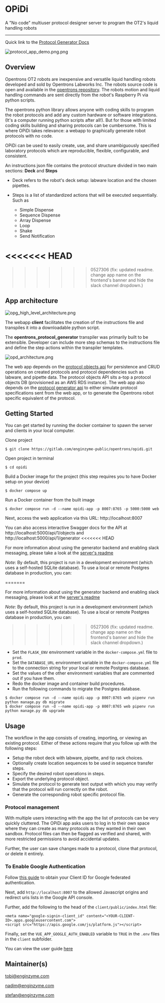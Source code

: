 # OPiDi

A "No code" multiuser protocol designer server to program the OT2's liquid handling robots

----

Quick link to the [Protocol Generator Docs](https://enginzyme-public.gitlab.io/opidi)

![protocol_app_demo.png.png](client/public/assets/protocol_app_demo.png)

## Overview

Opentrons OT2 robots are inexpensive and versatile liquid handling robots developed and sold by Opentrons Labworks Inc. The robots source code is open and available in the [opentrons repository](https://github.com/Opentrons/opentrons).  The robots motion and liquid handling commands are sent directly from the robot's Raspberry Pi via python scripts.

The opentrons python library allows anyone with coding skills to program the robot protocols and add any custom hardware or software integrations. (It's a computer running python scripts after all!).  But for those with limited coding skills building and sharing protocols can be cumbersome. This is where OPiDi takes relevance:  a webapp to graphically generate robot protocols with no code.  

OPiDi can be used to easily create, use, and share unambiguously specified laboratory protocols which are reproducible, flexible, configurable, and consistent.

An instructions json file contains the protocol structure divided in two main sections: **Deck** and **Steps**

* Deck refers to the robot's deck setup:  labware location and the chosen pipettes.

* Steps is a list of standardized actions that will be executed sequentially. Such as
  * Simple Dispense
  * Sequence Dispense
  * Array Dispense
  * Loop
  * Shake 
  * Send Notification

<<<<<<< HEAD
=======

>>>>>>> 0527306 (fix: updated readme. change app name on the frontend's banner and hide the slack channel dropdown.)
## App architecture

![opg_high_level_architecture.png](server/docs/files/OPG_High_Level_Architecture.jpg)

The webapp **client** facilitates the creation of the instructions file and transpiles it into a downloadable python script. 

The **opentrons_protocol_generator** transpiler was primarily built to be extensible. Developer can include more step schemas to the instructions file and define the step actions within the transpiler templates.


![opd_architecture.png](client/public/assets/opd_architecture.png)


The web app depends on the [protocol objects api](server/protocol_objects_api) for persistence and CRUD operations on created protocols and protocol dependencies such as labware, and pipette data. The protocol objects API sits a-top a protocol objects DB (provisioned as an AWS RDS instance).
The web app also depends on the [protocol generator api](server/protocol_generator_api) to either simulate protocol specifications sent from the web app, or to generate the Opentrons robot specific equivalent of the protocol.

## Getting Started

You can get started by running the docker container to spawn the server and clients in your local computer. 


Clone project

```
$ git clone https://gitlab.com/enginzyme-public/opentrons/opidi.git
```

Open project in terminal

```
$ cd opidi
```

Build a Docker image for the project (this step requires you to have Docker setup on your device)

```
$ docker compose up
```

Run a Docker container from the built image

```
$ docker compose run -d --name opidi-app -p 8007:8765 -p 5000:5000 web
```

Next, access the web application via this URL: http://localhost:8007

You can also access interactive Swagger docs for the API at http://localhost:5000/api/1/objects and http://localhost:5000/api/1/generator
<<<<<<< HEAD

For more information about using the generator backend and enabling slack messaging, please take a look at the [server's readme](server/README.md)


*Note*: By default, this project is run in a development environment (which uses a self-hosted SQLite database). To use a local or remote Postgres database in production, you can:

=======

For more information about using the generator backend and enabling slack messaging, please look at the [server's readme](server/README.md)


*Note*: By default, this project is run in a development environment (which uses a self-hosted SQLite database). To use a local or remote Postgres database in production, you can:

>>>>>>> 0527306 (fix: updated readme. change app name on the frontend's banner and hide the slack channel dropdown.)
* Set the `FLASK_ENV` environment variable in the `docker-compose.yml` file to `prod`.
* Set the `DATABASE_URL` environment variable in the `docker-compose.yml` file to the connection string for your local or remote Postgres database.
* Set the values of the other environment variables that are commented out if you have them.
* Redo the docker image and container build procedures.
* Run the following commands to migrate the Postgres database.

```
$ docker compose run -d --name opidi-app -p 8007:8765 web pipenv run python manage.py db migrate
$ docker compose run -d --name opidi-app -p 8007:8765 web pipenv run python manage.py db upgrade
```

## Usage

The workflow in the app consists of creating, importing, or viewing an existing protocol. Either of these actions require that you follow up with the following steps:

* Setup the robot deck with labware, pipette, and tip rack choices.
* Optionally create location sequences to be used in sequence transfer steps.
* Specify the desired robot operations in steps.
* Export the underlying protocol object.
* Simulate the protocol to generate text output with which you may verify that the protocol will run correctly on the robot.
* Generate the corresponding robot specific protocol file. 


### Protocol management

With multiple users interacting with the app the list of protocols can be very quickly cluttered. The OPiDi app asks users to log in to their own space where they can create as many protocols as they wanted in their own sandbox.  Protocol files can then be flagged as verified and shared, with more restricted permissions to avoid accidental updates.

Further, the user can save changes made to a protocol, clone that protocol, or delete it entirely.

### To Enable Google Authentication
Follow [this guide](https://developers.google.com/identity/sign-in/web/sign-in) to obtain your Client ID for Google federated authentication.

Next, add `http://localhost:8007` to the allowed Javascript origins and redirect uris lists in the Google API console.

Further, add the following to the head of the `client/public/index.html` file:
```
<meta name="google-signin-client_id" content="<YOUR-CLIENT-ID>.apps.googleusercontent.com">
<script src="https://apis.google.com/js/platform.js"></script>
```

Finally, set the `VUE_APP_GOOGLE_AUTH_ENABLED` variable to `TRUE` in the `.env` files in the `client` subfolder.

You can view the user guide [here](USER_MANUAL.md)

## Maintainer(s)
tobi@enginzyme.com

nadim@enginzyme.com

stefan@enginzyme.com

